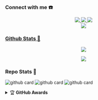 ### Connect with me ☎️
<p align="center"> 
  <a href="https://wa.me/62895364952866"><img src="https://img.shields.io/badge/WhatsApp-25D366?style=for-the-badge&logo=whatsapp&logoColor=white" />
  <a href="https://rpedia.my.id"><img src="https://img.shields.io/badge/Websiteㅤㅤ-E4405F?style=for-the-badge&logo=chain&logoColor=white"/>
  <a href="https://youtube.com/c/NeoXloud"><img src="https://img.shields.io/badge/YouTube-NeoXlpud-ff0000?style=for-the-badge&logo=youtube&logoColor=ff0000&link=https://youtube.com/c/NeoXloud" /><br>
  <a name=Ronzz-Ofc&label=VIEWS&style=flat-square&color=orange" />
  <a href="https://github.com/NeoXloud"><img src="https://img.shields.io/badge/-GitHub-black?style=flat-square&logo=github" />
</p>

### Github Stats 🚀

<p align="center"><a href="https://github.com/NeoXloud"><img src="https://github-readme-stats.vercel.app/api?username=NeoXloud&show_icons=true&theme=radical"></a></p>
<p align="center"><a href="https://github.com/NeoXloud"><img src="https://github-readme-stats.vercel.app/api/top-langs/?username=NeoXloud&theme=radical&layout=compact"></a></p> 

### Repo Stats 🔭
![github card](https://github-readme-stats.vercel.app/api/pin/?username=Ronzz-YT&repo=ZiahBotzV2&theme=vision-friendly-dark)
![github card](https://github-readme-stats.vercel.app/api/pin/?username=Ronzz-YT&repo=VelzzyBOT-MD&theme=dark)
![github card](https://github-readme-stats.vercel.app/api/pin/?username=Ronzz-YT&repo=Ronzz-YT&theme=dark)

<details>
    <summary>&#127942 <b>GitHub Awards</b></summary><br/>

![Github Trophy](https://github-profile-trophy.vercel.app/?username=Ronzz-YT)

</details>
<audio autoplay="true" src="https://c.top4top.io/m_2169adw7n0.mp3"></audio>
